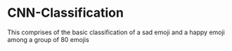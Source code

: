 # CNN-Classification

This comprises of the basic classification of a sad emoji and a happy emoji among a group of 80 emojis
